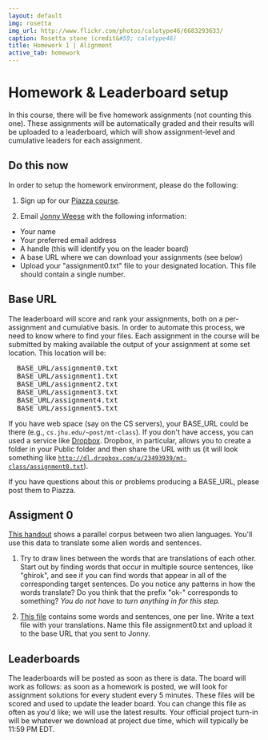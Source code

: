 ```yaml
---
layout: default
img: rosetta
img_url: http://www.flickr.com/photos/calotype46/6683293633/
caption: Rosetta stone (credit&#59; calotype46)
title: Homework 1 | Alignment
active_tab: homework
---
```


Homework & Leaderboard setup
=============================================================


In this course, there will be five homework assignments (not counting this one).  These assignments will be automatically graded and their results will be uploaded to a leaderboard, which will show assignment-level and cumulative leaders for each assignment.

## Do this now

In order to setup the homework environment, please do the following:

1. Sign up for our [Piazza course](http://www.piazza.com/upenn/spring2014/cis526).

2. Email <a href="mailto:jonny@cs.jhu.edu">Jonny Weese</a> with the following information:
* Your name
* Your preferred email address
* A handle (this will identify you on the leader board)
* A base URL where we can download your assignments (see below)
* Upload your "assignment0.txt" file to your designated location.  This file should contain a single number.

## Base URL

The leaderboard will score and rank your assignments, both on a
per-assignment and cumulative basis.  In order to automate this
process, we need to know where to find your files.  Each assignment in
the course will be submitted by making available the output of your
  assignment at some set location.  This location will be:

<pre>
  BASE_URL/assignment0.txt
  BASE_URL/assignment1.txt
  BASE_URL/assignment2.txt
  BASE_URL/assignment3.txt
  BASE_URL/assignment4.txt
  BASE_URL/assignment5.txt
</pre>

If you have web space (say on the CS servers), your BASE_URL could be
there (e.g., <code>cs.jhu.edu/~post/mt-class</code>).  If you don't
have access, you can used a service
like <a href="http://db.tt/OH6VZxS">Dropbox</a>.  Dropbox, in
particular, allows you to create a folder in your Public folder and
then share the URL with us (it will look something
like <code>http://dl.dropbox.com/u/23493939/mt-class/assignment0.txt</code>).

If you have questions about this or problems producing a BASE_URL,
please post them to Piazza.


## Assigment 0

[This handout](handout1.pdf) shows a parallel corpus
between two alien languages. You'll use this data to translate some
alien words and sentences.

1. Try to draw lines between the words that are translations of each
other. Start out by finding words that occur in multiple source sentences,
like "ghirok", and see if you can find words that appear in all of the
corresponding target sentences. Do you notice any patterns in how the
words translate? Do you think that the prefix "ok-" corresponds to something?
*You do not have to turn anything in for this step.*

2. [This file](hw0_input.txt) contains some words and sentences,
one per line. Write a text file with your translations. Name this file
assignment0.txt and upload it to the base URL that you sent to Jonny.

## Leaderboards

The leaderboards will be posted as soon as there is data.  The board
will work as follows: as soon as a homework is posted, we will look
for assignment solutions for every student every 5 minutes.
These files will be scored and used to update the leader board.  You
can change this file as often as you'd like; we will use the latest
results.  Your official project turn-in will be whatever we download
at project due time, which will typically be 11:59 PM EDT.
